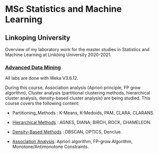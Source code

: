 # MSc Statistics and Machine Learning
## Linkoping University
Overview of my laboratory work for the master studies in Statistics and Machine Learning at Linköing University 2020-2021.


### [Advanced Data Mining](https://github.com/zahrajalilpour292/LIU/tree/main/Advanced%20Academic%20Studies)

All labs are done with Weka V3.6.12.

During this course, Association analysis (Apriori principle, FP grow algorithm), Cluster analysis (partitional clustering methods, hierarchical cluster analysis, density-based cluster analysis) are being studied.
This course covers the following content:

* Partitioning_Methods : K-Means, K-Medoids, PAM, CLARA, CLARANS.

* [Hierarchical Methods](#Hierarchical_Methods) : AGNES, DIANA; BIRCH, ROCK, CHAMELEON.

* [Density-Based Methods](#Density_Based_Methods) : DBSCAN, OPTICS, Denclue.

* [Association Analysis](#Association_Analysis): Apriori algorithm, FP-grow Algorithm, Monotone/Antimonotone Constraints.

